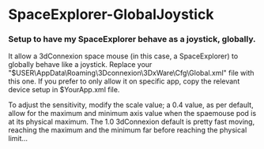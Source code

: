 # SpaceExplorer-GlobalJoystick
### Setup to have my SpaceExplorer behave as a joystick, globally.

It allow a 3dConnexion space mouse (in this case, a SpaceExplorer) to globally behave like a joystick. Replace your "$USER\AppData\Roaming\3Dconnexion\3DxWare\Cfg\Global.xml" file with this one. If you prefer to only allow it on specific app, copy the relevant device setup in $YourApp.xml file.

To adjust the sensitivity, modify the scale value; a 0.4 value, as per default, allow for the maximum and minimum axis value when the spaemouse pod is at its physical maximum. The 1.0 3dConnexion default is pretty fast moving, reaching the maximum and the minimum far before reaching the physical limit...
